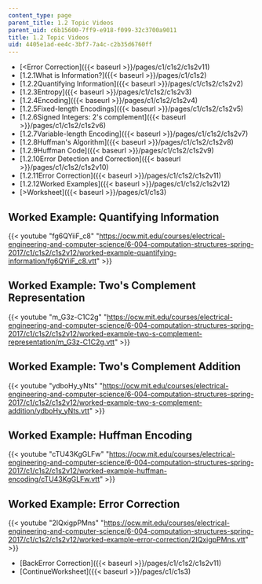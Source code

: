 ```yaml
---
content_type: page
parent_title: 1.2 Topic Videos
parent_uid: c6b15600-7ff9-e918-f099-32c3700a9011
title: 1.2 Topic Videos
uid: 4405e1ad-ee4c-3bf7-7a4c-c2b35d6760ff
---
```


*   [<Error Correction]({{< baseurl >}}/pages/c1/c1s2/c1s2v11)
*   [1.2.1What is Information?]({{< baseurl >}}/pages/c1/c1s2)
*   [1.2.2Quantifying Information]({{< baseurl >}}/pages/c1/c1s2/c1s2v2)
*   [1.2.3Entropy]({{< baseurl >}}/pages/c1/c1s2/c1s2v3)
*   [1.2.4Encoding]({{< baseurl >}}/pages/c1/c1s2/c1s2v4)
*   [1.2.5Fixed-length Encodings]({{< baseurl >}}/pages/c1/c1s2/c1s2v5)
*   [1.2.6Signed Integers: 2's complement]({{< baseurl >}}/pages/c1/c1s2/c1s2v6)
*   [1.2.7Variable-length Encoding]({{< baseurl >}}/pages/c1/c1s2/c1s2v7)
*   [1.2.8Huffman's Algorithm]({{< baseurl >}}/pages/c1/c1s2/c1s2v8)
*   [1.2.9Huffman Code]({{< baseurl >}}/pages/c1/c1s2/c1s2v9)
*   [1.2.10Error Detection and Correction]({{< baseurl >}}/pages/c1/c1s2/c1s2v10)
*   [1.2.11Error Correction]({{< baseurl >}}/pages/c1/c1s2/c1s2v11)
*   [1.2.12Worked Examples]({{< baseurl >}}/pages/c1/c1s2/c1s2v12)
*   [\>Worksheet]({{< baseurl >}}/pages/c1/c1s3)

Worked Example: Quantifying Information
---------------------------------------

{{< youtube "fg6QYiiF_c8" "https://ocw.mit.edu/courses/electrical-engineering-and-computer-science/6-004-computation-structures-spring-2017/c1/c1s2/c1s2v12/worked-example-quantifying-information/fg6QYiiF_c8.vtt" >}}

Worked Example: Two's Complement Representation
-----------------------------------------------

{{< youtube "m_G3z-C1C2g" "https://ocw.mit.edu/courses/electrical-engineering-and-computer-science/6-004-computation-structures-spring-2017/c1/c1s2/c1s2v12/worked-example-two-s-complement-representation/m_G3z-C1C2g.vtt" >}}

Worked Example: Two's Complement Addition
-----------------------------------------

{{< youtube "ydboHy_yNts" "https://ocw.mit.edu/courses/electrical-engineering-and-computer-science/6-004-computation-structures-spring-2017/c1/c1s2/c1s2v12/worked-example-two-s-complement-addition/ydboHy_yNts.vtt" >}}

Worked Example: Huffman Encoding
--------------------------------

{{< youtube "cTU43KgGLFw" "https://ocw.mit.edu/courses/electrical-engineering-and-computer-science/6-004-computation-structures-spring-2017/c1/c1s2/c1s2v12/worked-example-huffman-encoding/cTU43KgGLFw.vtt" >}}

Worked Example: Error Correction
--------------------------------

{{< youtube "2IQxigpPMns" "https://ocw.mit.edu/courses/electrical-engineering-and-computer-science/6-004-computation-structures-spring-2017/c1/c1s2/c1s2v12/worked-example-error-correction/2IQxigpPMns.vtt" >}}

*   [BackError Correction]({{< baseurl >}}/pages/c1/c1s2/c1s2v11)
*   [ContinueWorksheet]({{< baseurl >}}/pages/c1/c1s3)